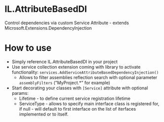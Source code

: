 # IL.AttributeBasedDI
Control dependencies via custom Service Attribute - extends Microsoft.Extensions.DependencyInjection

# How to use

* Simply reference IL.AttributeBasedDI in your project
* Use service collection extension coming with library to activate functionality: `services.AddServiceAttributeBasedDependencyInjection()`
    * Allows to filter assemblies reflection search with optional parameter `assemblyFilters` ("MyProject.*" for example)
* Start decorating your classes with `[Service]` attribute with optional params: 
    * Lifetime - to define current service registration lifetime
    *  ServiceType - allows to specify main interface class is registered for, if null - will default to first interface on the list of iterfaces implemented or to itself.